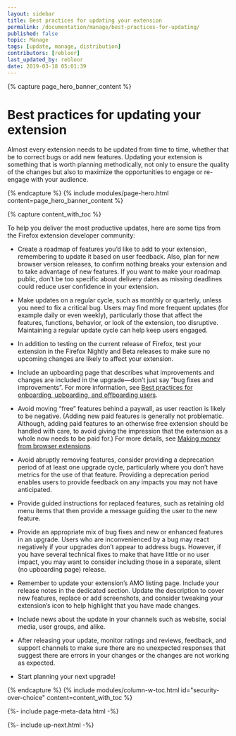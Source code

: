 ```yaml
---
layout: sidebar
title: Best practices for updating your extension
permalink: /documentation/manage/best-practices-for-updating/
published: false
topic: Manage
tags: [update, manage, distribution]
contributors: [rebloor]
last_updated_by: rebloor
date: 2019-03-18 05:01:39
---
```


<!-- Page Hero Banner -->

{% capture page_hero_banner_content %}

# Best practices for updating your extension

Almost every extension needs to be updated from time to time, whether that be to correct bugs or add new features. Updating your extension is something that is worth planning methodically, not only to ensure the quality of the changes but also to maximize the opportunities to engage or re-engage with your audience.

{% endcapture %}
{% include modules/page-hero.html
	content=page_hero_banner_content
%}

<!-- END: Page Hero Banner -->

<!-- Content with Table of Contents Module -->

{% capture content_with_toc %}

To help you deliver the most productive updates, here are some tips from the Firefox extension developer community:

- Create a roadmap of features you’d like to add to your extension, remembering to update it based on user feedback. Also, plan for new browser version releases, to confirm nothing breaks your extension and to take advantage of new features. If you want to make your roadmap public, don’t be too specific about delivery dates as missing deadlines could reduce user confidence in your extension.

- Make updates on a regular cycle, such as monthly or quarterly, unless you need to fix a critical bug. Users may find more frequent updates (for example daily or even weekly), particularly those that affect the features, functions, behavior, or look of the extension, too disruptive. Maintaining a regular update cycle can help keep users engaged.

- In addition to testing on the current release of Firefox, test your extension in the Firefox Nightly and Beta releases to make sure no upcoming changes are likely to affect your extension.

- Include an upboarding page that describes what improvements and changes are included in the upgrade—don’t just say “bug fixes and improvements”. For more information, see [Best practices for onboarding, upboarding, and offboarding users](/documentation/develop/onboard-upboard-offboard-users/).

- Avoid moving “free” features behind a paywall, as user reaction is likely to be negative. (Adding new paid features is generally not problematic. Although, adding paid features to an otherwise free extension should be handled with care, to avoid giving the impression that the extension as a whole now needs to be paid for.) For more details, see [Making money from browser extensions](https://developer.mozilla.org/docs/Mozilla/Add-ons/Distribution/Make_money_from_browser_extensions).

- Avoid abruptly removing features, consider providing a deprecation period of at least one upgrade cycle, particularly where you don’t have metrics for the use of that feature. Providing a deprecation period enables users to provide feedback on any impacts you may not have anticipated.

- Provide guided instructions for replaced features, such as retaining old menu items that then provide a message guiding the user to the new feature.

- Provide an appropriate mix of bug fixes and new or enhanced features in an upgrade. Users who are inconvenienced by a bug may react negatively if your upgrades don’t appear to address bugs. However, if you have several technical fixes to make that have little or no user impact, you may want to consider including those in a separate, silent (no upboarding page) release.

- Remember to update your extension’s AMO listing page. Include your release notes in the dedicated section. Update the description to cover new features, replace or add screenshots, and consider tweaking your extension’s icon to help highlight that you have made changes.

- Include news about the update in your channels such as website, social media, user groups, and alike.

- After releasing your update, monitor ratings and reviews, feedback, and support channels to make sure there are no unexpected responses that suggest there are errors in your changes or the changes are not working as expected.

- Start planning your next upgrade!

{% endcapture %}
{% include modules/column-w-toc.html
  id="security-over-choice"
  content=content_with_toc
%}

<!-- END: Content with Table of Contents -->

<!-- Meta Data -->

{%- include page-meta-data.html -%}

<!-- END: Meta Data -->

<!-- Up Next -->

{%- include up-next.html -%}

<!-- END: Up Next -->
